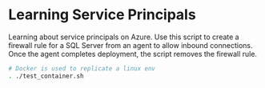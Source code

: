 # Learning Service Principals
Learning about service principals on Azure. Use this script to create a firewall rule for a SQL Server from an agent to allow inbound connections. Once the agent completes deployment, the script removes the firewall rule.

```bash
# Docker is used to replicate a linux env
. ./test_container.sh
```